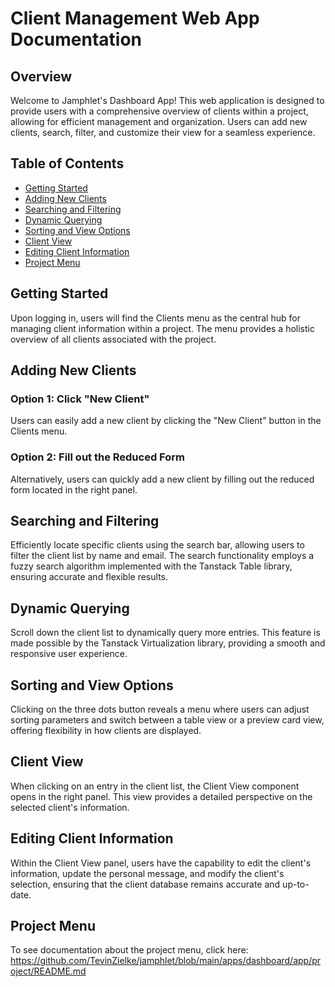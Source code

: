 # Client Management Web App Documentation

## Overview

Welcome to Jamphlet's Dashboard App! This web application is designed to provide users with a comprehensive overview of clients within a project, allowing for efficient management and organization. Users can add new clients, search, filter, and customize their view for a seamless experience.

## Table of Contents

- [Getting Started](#getting-started)
- [Adding New Clients](#adding-new-clients)
- [Searching and Filtering](#searching-and-filtering)
- [Dynamic Querying](#dynamic-querying)
- [Sorting and View Options](#sorting-and-view-options)
- [Client View](#client-view)
- [Editing Client Information](#editing-client-information)
- [Project Menu](#project-menu)

## Getting Started

Upon logging in, users will find the Clients menu as the central hub for managing client information within a project. The menu provides a holistic overview of all clients associated with the project.

## Adding New Clients

### Option 1: Click "New Client"
Users can easily add a new client by clicking the "New Client" button in the Clients menu.

### Option 2: Fill out the Reduced Form
Alternatively, users can quickly add a new client by filling out the reduced form located in the right panel.

## Searching and Filtering

Efficiently locate specific clients using the search bar, allowing users to filter the client list by name and email. The search functionality employs a fuzzy search algorithm implemented with the Tanstack Table library, ensuring accurate and flexible results.

## Dynamic Querying

Scroll down the client list to dynamically query more entries. This feature is made possible by the Tanstack Virtualization library, providing a smooth and responsive user experience.

## Sorting and View Options

Clicking on the three dots button reveals a menu where users can adjust sorting parameters and switch between a table view or a preview card view, offering flexibility in how clients are displayed.

## Client View

When clicking on an entry in the client list, the Client View component opens in the right panel. This view provides a detailed perspective on the selected client's information.

## Editing Client Information

Within the Client View panel, users have the capability to edit the client's information, update the personal message, and modify the client's selection, ensuring that the client database remains accurate and up-to-date.

## Project Menu
To see documentation about the project menu, click here:
https://github.com/TevinZielke/jamphlet/blob/main/apps/dashboard/app/project/README.md
